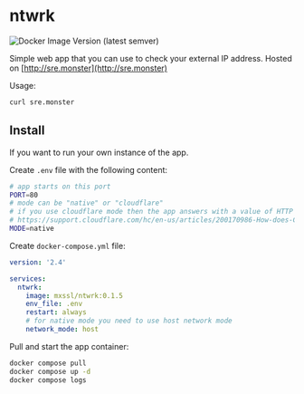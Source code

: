 # ntwrk

![Docker Image Version (latest semver)](https://img.shields.io/docker/v/mxssl/ntwrk)

Simple web app that you can use to check your external IP address.
Hosted on [http://sre.monster](http://sre.monster)

Usage:

```sh
curl sre.monster
```

## Install

If you want to run your own instance of the app.

Create `.env` file with the following content:

```sh
# app starts on this port
PORT=80
# mode can be "native" or "cloudflare"
# if you use cloudflare mode then the app answers with a value of HTTP header "CF-Connecting-IP"
# https://support.cloudflare.com/hc/en-us/articles/200170986-How-does-Cloudflare-handle-HTTP-Request-headers-
MODE=native
```

Create `docker-compose.yml` file:

```yaml
version: '2.4'

services:
  ntwrk:
    image: mxssl/ntwrk:0.1.5
    env_file: .env
    restart: always
    # for native mode you need to use host network mode
    network_mode: host
```

Pull and start the app container:

```sh
docker compose pull
docker compose up -d
docker compose logs
```
